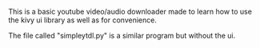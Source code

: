 This is a basic youtube video/audio downloader made to learn how to use the kivy ui library as well as for convenience.

The file called "simpleytdl.py" is a similar program but without the ui.
